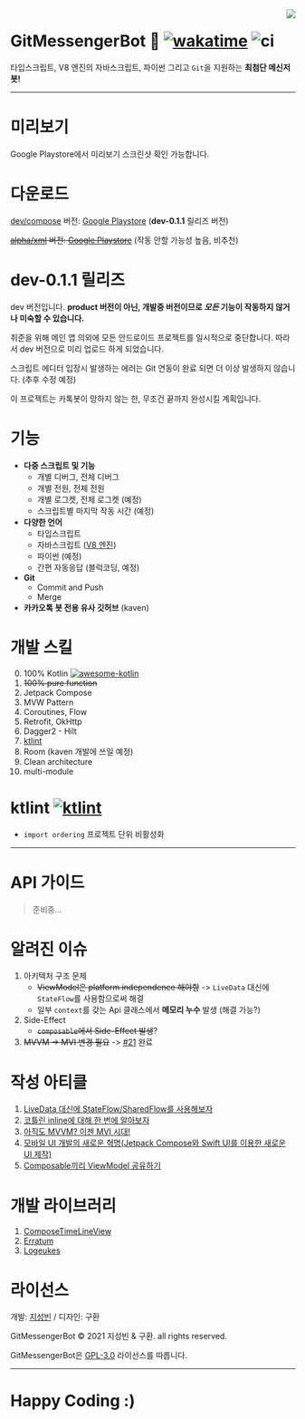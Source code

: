 <image src="https://github.com/GitMessengerBot/GitMessengerBot-Android/blob/dev/compose/presentation/src/main/res/drawable/ic_round_logo_150.png?raw=true" align="right" />

# GitMessengerBot 🚀 [![wakatime](https://wakatime.com/badge/github/GitMessengerBot/GitMessengerBot-Android.svg)](https://wakatime.com/badge/github/GitMessengerBot/GitMessengerBot-Android) ![ci](https://github.com/GitMessengerBot/GitMessengerBot-Android/actions/workflows/android-ci.yml/badge.svg)

타입스크립트, V8 엔진의 자바스크립트, 파이썬 그리고 `Git`을 지원하는 **최첨단 메신저 봇!**

-----

# 미리보기

Google Playstore에서 미리보기 스크린샷 확인 가능합니다.

# 다운로드

[dev/compose](https://github.com/GitMessengerBot/GitMessengerBot-Android/) 버전: [Google Playstore](https://play.google.com/store/apps/details?id=io.github.jisungbin.gitmessengerbot&hl=ko) (**dev-0.1.1** 릴리즈 버전)

~~[alpha/xml](https://github.com/GitMessengerBot/GitMessengerBot-Android/tree/alpha/xml) 버전: [Google Playstore](https://play.google.com/store/apps/details?id=com.sungbin.gitkakaobot&hl=ko)~~ (작동 안할 가능성 높음, 비추천)

<!-- 개발 버전: [Github Release](https://github.com/GitMessengerBot/GitMessengerBot-Android/releases) -->

# dev-0.1.1 릴리즈

dev 버전입니다. **product 버전이 아닌, 개발중 버전이므로 *모든* 기능이 작동하지 않거나 미숙할 수 있습니다.**

취준을 위해 메인 앱 의외에 모든 안드로이드 프로젝트를 일시적으로 중단합니다. 따라서 dev 버전으로 미리 업로드 하게 되었습니다.

스크립트 에디터 입장시 발생하는 에러는 Git 연동이 완료 되면 더 이상 발생하지 않습니다. (추후 수정 예정)

이 프로젝트는 카톡봇이 망하지 않는 한, 무조건 끝까지 완성시킬 계획입니다.

# 기능

+ **다중 스크립트 및 기능**
  + 개별 디버그, 전체 디버그
  + 개별 전원, 전체 전원
  + 개별 로그켓, 전체 로그켓 (예정)
  + 스크립트별 마지막 작동 시간 (예정)
+ **다양한 언어**
  + 타입스크립트
  + 자바스크립트 ([V8 엔진](https://chromium.googlesource.com/v8/v8))
  + 파이썬 (예정)
  + 간편 자동응답 (블럭코딩, 예정)
+ **Git**
  + Commit and Push
  + Merge
+ **카카오톡 봇 전용 유사 깃허브** (kaven)

# 개발 스킬

0. 100% Kotlin [![awesome-kotlin](https://kotlin.link/awesome-kotlin.svg)](https://kotlin.link)
1. ~~100% pure function~~
2. Jetpack Compose
3. MVW Pattern
4. Coroutines, Flow
5. Retrofit, OkHttp
6. Dagger2 - Hilt
7. [ktlint](https://github.com/GitMessengerBot/GitMessengerBot-Android#ktlint-)
8. Room (kaven 개발에 쓰일 예정)
9. Clean architecture
10. multi-module

# ktlint [![ktlint](https://img.shields.io/badge/code%20style-%E2%9D%A4-FF4081.svg)](https://ktlint.github.io/)

- `import ordering` 프로젝트 단위 비활성화

-----

# API 가이드

> 준비중...

# 알려진 이슈

1. 아키텍처 구조 문제
   * ~~ViewModel은 platform independence 해야함~~ -> `LiveData` 대신에 `StateFlow`를 사용함으로써 해결
   * 일부 `context`를 갖는 Api 클래스에서 **메모리 누수** 발생 (해결 가능?)
2. Side-Effect
   * ~~`composable`에서 Side-Effect 발생~~?
3. ~~MVVM -> MVI 변경 필요~~ -> [#21](https://github.com/GitMessengerBot/GitMessengerBot-Android/pull/21) 완료

# 작성 아티클

1. [LiveData 대신에 StateFlow/SharedFlow를 사용해보자](https://jisungbin.medium.com/livedata-%EB%8C%80%EC%8B%A0%EC%97%90-stateflow-sharedflow%EB%A5%BC-%EC%82%AC%EC%9A%A9%ED%95%B4%EB%B3%B4%EC%9E%90-c78b87ea4248)
2. [코틀린 inline에 대해 한 번에 알아보자](https://jisungbin.medium.com/%EC%BD%94%ED%8B%80%EB%A6%B0%EC%9D%98-%EC%9D%B8%EB%9D%BC%EC%9D%B8%EC%97%90-%EB%8C%80%ED%95%B4-%ED%95%9C-%EB%B2%88%EC%97%90-%EC%95%8C%EC%95%84%EB%B3%B4%EC%9E%90-591c7da73219)
3. [아직도 MVVM? 이젠 MVI 시대!](https://jisungbin.medium.com/%EC%95%84%EC%A7%81%EB%8F%84-mvvm-%EC%9D%B4%EC%A0%A0-mvi-%EC%8B%9C%EB%8C%80-319990c7d60)
4. [모바일 UI 개발의 새로운 혁명(Jetpack Compose와 Swift UI를 이용한 새로운 UI 제작)](https://jisungbin.medium.com/%EB%AA%A8%EB%B0%94%EC%9D%BC-ui-%EA%B0%9C%EB%B0%9C%EC%9D%98-%EC%83%88%EB%A1%9C%EC%9A%B4-%ED%98%81%EB%AA%85-739c76a501b1)
5. [Composable끼리 ViewModel 공유하기](https://jisungbin.medium.com/composable%EB%81%BC%EB%A6%AC-viewmodel-%EA%B3%B5%EC%9C%A0%ED%95%98%EA%B8%B0-32ef53b24e8c)

# 개발 라이브러리

1. [ComposeTimeLineView](https://github.com/jisungbin/ComposeTimeLineView)
2. [Erratum](https://github.com/jisungbin/erratum)
3. [Logeukes](https://github.com/jisungbin/logeukes)

# 라이선스

개발: [지성빈](https://github.com/jisungbin) / 디자인: 구환 

GitMessengerBot © 2021 지성빈 & 구환. all rights reserved. 

GitMessengerBot은 [GPL-3.0](https://github.com/jisungbin/GitMessengerBot/blob/master/LICENSE) 라이선스를 따릅니다.

-----

# Happy Coding :)
